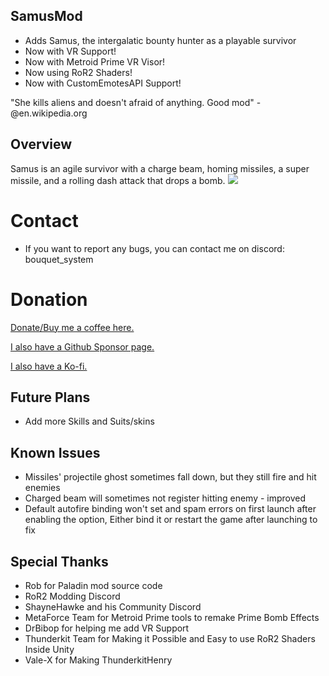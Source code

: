 ## SamusMod
- Adds Samus, the intergalatic bounty hunter as a playable survivor
- Now with VR Support!
- Now with Metroid Prime VR Visor!
- Now using RoR2 Shaders!
- Now with CustomEmotesAPI Support!

"She kills aliens and doesn't afraid of anything. Good mod" - @en.wikipedia.org

## Overview
Samus is an agile survivor with a charge beam, homing missiles, a super missile, and a rolling dash attack that drops a bomb.
[![](https://i.imgur.com/cQ6cTRU.png)]()

# Contact
- If you want to report any bugs, you can contact me on discord: bouquet_system

# Donation
[Donate/Buy me a coffee here.](https://www.buymeacoffee.com/dgosling)

[I also have a Github Sponsor page.](https://github.com/sponsors/dgosling)

[I also have a Ko-fi.](https://ko-fi.com/dgosling)

## Future Plans
- Add more Skills and Suits/skins

## Known Issues
- Missiles' projectile ghost sometimes fall down, but they still fire and hit enemies
- Charged beam will sometimes not register hitting enemy - improved
- Default autofire binding won't set and spam errors on first launch after enabling the option, Either bind it or restart the game after launching to fix

## Special Thanks
- Rob for Paladin mod source code
- RoR2 Modding Discord
- ShayneHawke and his Community Discord
- MetaForce Team for Metroid Prime tools to remake Prime Bomb Effects
- DrBibop for helping me add VR Support
- Thunderkit Team for Making it Possible and Easy to use RoR2 Shaders Inside Unity
- Vale-X for Making ThunderkitHenry
